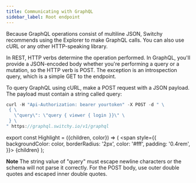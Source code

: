 ```yaml
---
title: Communicating with GraphQL
sidebar_label: Root endpoint
---
```


Because GraphQL operations consist of multiline JSON, Switchy recommends using the Explorer to make GraphQL calls. You can also use cURL or any other HTTP-speaking library.

In REST, HTTP verbs determine the operation performed. In GraphQL, you'll provide a JSON-encoded body whether you're performing a query or a mutation, so the HTTP verb is POST. The exception is an introspection query, which is a simple GET to the endpoint.

To query GraphQL using cURL, make a POST request with a JSON payload. The payload must contain a string called query:

```javascript
curl -H "Api-Authorization: bearer yourtoken" -X POST -d " \
 { \
   \"query\": \"query { viewer { login }}\" \
 } \
" https://graphql.switchy.io/v1/graphql
```


export const Highlight = ({children, color}) => ( <span style={{
      backgroundColor: color,
      borderRadius: '2px',
      color: '#fff',
      padding: '0.4rem',
    }}> {children} </span> );


**Note** The string value of "query" must escape newline characters or the schema will not parse it correctly. For the POST body, use outer double quotes and escaped inner double quotes.

